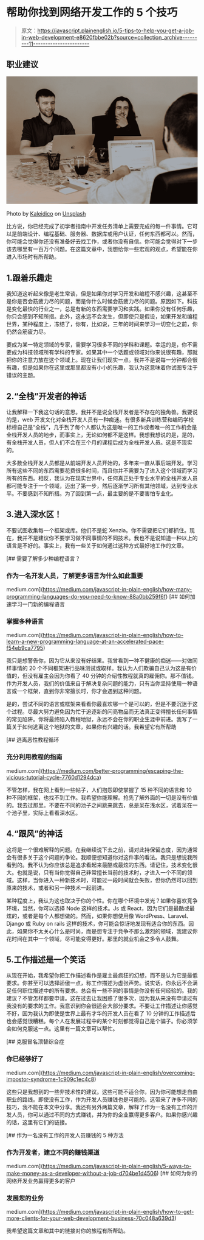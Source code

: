 # 帮助你找到网络开发工作的 5 个技巧

> 原文：<https://javascript.plainenglish.io/5-tips-to-help-you-get-a-job-in-web-development-e8620fbbe02b?source=collection_archive---------11----------------------->

## 职业建议

![](img/b108687c5f0f02ad67fb9cb72f88814a.png)

Photo by [Kaleidico](https://unsplash.com/@kaleidico?utm_source=medium&utm_medium=referral) on [Unsplash](https://unsplash.com?utm_source=medium&utm_medium=referral)

比方说，你已经完成了初学者指南中开发任务清单上需要完成的每一件事情。它可以是前端设计、编程基础、服务器、数据库或用户认证，任何东西都可以。然而，你可能会觉得你还没有准备好去找工作，或者你没有自信。你可能会觉得对下一步该去哪里有一百万个问题。在这篇文章中，我想给你一些宏观的观点，希望能在你进入市场时有所帮助。

## 1.跟着乐趣走

我知道这听起来像是老生常谈，但是如果你对学习开发和编程不感兴趣，这甚至不是你是否会筋疲力尽的问题，而是你什么时候会筋疲力尽的问题。原因如下。科技是变化最快的行业之一，总是有新的东西需要学习和实践。如果你没有任何乐趣，你只会感到不知所措。此外，这永远不会发生，但即使只是假设，如果开发和编程世界，某种程度上，冻结了，你有，比如说，三年的时间来学习一切变化之前，你仍然会筋疲力尽。

要成为某一特定领域的专家，需要学习很多不同的学科和课题。幸运的是，你不需要成为科技领域所有学科的专家。如果其中一个话题或领域对你来说很有趣，那就把你的注意力放在这个领域上。现在让我们现实一点。我并不是说每一分钟都会很有趣，但是如果你在这里或那里都没有小小的乐趣，我认为这意味着你试图专注于错误的主题。

## 2.“全栈”开发者的神话

让我解释一下我这句话的意思。我并不是说全栈开发者是不存在的独角兽。我要说的是，web 开发文化对全栈开发人员有一种痴迷。有很多新兵训练营和编码学校标榜自己是“全栈”，几乎到了每个人都认为这是唯一的工作或者唯一的工作机会是全栈开发人员的地步，而事实上，无论如何都不是这样。我想我想说的是，是的，有全栈开发人员，但人们不会在三个月的课程后成为全栈开发人员。这是不现实的。

大多数全栈开发人员都是从前端开发人员开始的，多年来一直从事后端开发。学习所有这些不同的东西需要花费很多时间，而且你并不需要为了进入这个领域而学习所有的东西。相反，我认为在现实世界中，任何真正处于专业水平的全栈开发人员都可能专注于一个领域，迈出了第一步，然后逐渐学习所有其他领域，达到专业水平。不要感到不知所措。为了回到第一点，最主要的是不要害怕专业化。

## 3.进入深水区！

不要试图收集每一个框架或库。他们不是蛇 Xenzia。你不需要把它们都抓住。现在，我并不是建议你不要学习做不同事情的不同技术。我也不是说知道一种以上的语言是不好的。事实上，我有一些关于如何通过这种方式最好地工作的文章。

[](https://medium.com/javascript-in-plain-english/how-many-programming-languages-do-you-need-to-know-88a0bb259f6f) [## 需要了解多少种编程语言？

### 作为一名开发人员，了解更多语言为什么如此重要

medium.com](https://medium.com/javascript-in-plain-english/how-many-programming-languages-do-you-need-to-know-88a0bb259f6f) [](https://medium.com/javascript-in-plain-english/how-to-learn-a-new-programming-language-at-an-accelerated-pace-f54eb9ca7795) [## 如何加速学习一门新的编程语言

### 掌握多种语言

medium.com](https://medium.com/javascript-in-plain-english/how-to-learn-a-new-programming-language-at-an-accelerated-pace-f54eb9ca7795) 

我只是想警告你，因为它从来没有好结果。我曾看到一种不健康的痴迷——对做同样事情的 20 个不同框架进行品味测试或取样。我认为人们欺骗自己认为这是有价值的，但没有雇主会因为你看了 40 分钟的介绍性教程就真的雇佣你。那不值钱。作为开发人员，我们的价值来自于解决复杂问题的能力，只有当你坚持使用一种语言或一个框架，直到你非常擅长时，你才会遇到这种问题。

是的，尝试不同的语言或框架来看看你最喜欢哪一个是可以的，但是不要沉迷于这个过程。尽最大努力避免因为忙于追逐新的闪亮物品而无法真正变得擅长任何事情的常见陷阱。你将最终陷入教程地狱，永远不会在你的职业生涯中前进。我写了一篇关于如何逃离这个地狱的文章，如果你有兴趣的话。我希望它有所帮助

[](https://medium.com/better-programming/escaping-the-vicious-tutorial-cycle-7760d1294dca) [## 逃离恶性教程循环

### 充分利用教程的指南

medium.com](https://medium.com/better-programming/escaping-the-vicious-tutorial-cycle-7760d1294dca) 

不管怎样，我在网上看到一些帖子，人们抱怨即使掌握了 15 种不同的语言和 10 种不同的框架，也找不到工作。我希望你能理解。抢先了解外面的一切是没有价值的。我去过那里。不要在不同的池子之间跳来跳去，总是呆在浅水区，试着呆在一个池子里，实际上看看深水区。

## 4.“跟风”的神话

这将是一个很难解释的问题。在我继续说下去之前，请对此持保留态度，因为通常会有很多关于这个问题的争论。我顺便想知道你对这件事的看法。我只是想说我所看到的。我不认为你应该总是追求看起来最酷或最炫的东西。请记住，技术变化很大。也就是说，只有当你觉得自己非常擅长当前的技术时，才进入一个不同的领域。这样，当你进入一种新技术时，可能过一段时间就会失败，但你仍然可以回到原来的技术，或者和另一种技术一起前进。

某种程度上，我认为这也取决于你的个性。你在哪个环境中发光？如果你喜欢竞争环境，当然，你可以选择 Node 这样的技术。Js 或 React，因为它们是最酷或最炫的，或者是每个人都想做的。然而，如果你想使用像 WordPress、Laravel、Django 或 Ruby on rails 这样的技术，你可能会惊讶地发现有适合你的东西。因此，如果你不太关心什么是时尚，而是想专注于竞争不那么激烈的领域，我建议你花时间在其中一个领域，尽可能变得更好。那里的就业机会之多令人鼓舞。

## 5.工作描述是一个笑话

从现在开始，我希望你把工作描述看作是雇主最疯狂的幻想，而不是认为它是最低要求。你甚至可以选择骄傲一点，称工作描述为虚张声势。说实话，你永远不会满足任何职位描述中的所有要求。总会有一些不同的事情是你没有任何经验的。我的建议？不管怎样都要申请。这在过去让我困惑了很多次，因为我从来没有申请过有我没有的要求的工作。我意识到你会很适合大部分要求。不要让工作描述让你感觉不好，因为我认为即使是世界上最有才华的开发人员在看了 10 分钟的工作描述后也会感觉很糟糕。每个人在发展过程中的某个时刻都觉得自己是个骗子。你必须学会如何克服这一点。这里有一篇文章可以帮忙。

[](https://medium.com/javascript-in-plain-english/overcoming-impostor-syndrome-1c909c1ec4c8) [## 克服冒名顶替综合症

### 你已经够好了

medium.com](https://medium.com/javascript-in-plain-english/overcoming-impostor-syndrome-1c909c1ec4c8) 

这些只是我想到的一些非技术性的建议。这些可能不适合你，因为你可能想走自由职业的路线。即使没有工作，作为开发人员赚钱也是可能的。这带来了许多不同的技巧，我不能在本文中分享。我还有另外两篇文章，解释了作为一名没有工作的开发人员，你可以通过不同的方式赚钱，并为你的企业赢得更多客户。如果你感兴趣的话，这里有它们的链接。

[](https://medium.com/javascript-in-plain-english/5-ways-to-make-money-as-a-developer-without-a-job-d704be1d4506) [## 作为一名没有工作的开发人员赚钱的 5 种方法

### 作为开发者，建立不同的赚钱渠道

medium.com](https://medium.com/javascript-in-plain-english/5-ways-to-make-money-as-a-developer-without-a-job-d704be1d4506) [](https://medium.com/javascript-in-plain-english/how-to-get-more-clients-for-your-web-development-business-70c048a639d3) [## 如何为你的网络开发业务赢得更多的客户

### 发展您的业务

medium.com](https://medium.com/javascript-in-plain-english/how-to-get-more-clients-for-your-web-development-business-70c048a639d3) 

我希望这篇文章和其中的链接对你的旅程有所帮助。